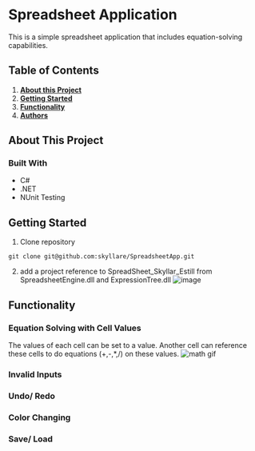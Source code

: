# Spreadsheet Application
This is a simple spreadsheet application that includes equation-solving capabilities. 

## Table of Contents


1. **[About this Project](#about-this-project)**<br>
2. **[Getting Started](#getting-started)**<br>
3. **[Functionality](#getting-started)**<br>
4. **[Authors](#authors)**<be>

## About This Project
### Built With
* C#
* .NET
* NUnit Testing
## Getting Started
1. Clone repository
```
git clone git@github.com:skyllare/SpreadsheetApp.git
```
2. add a project reference to SpreadSheet_Skyllar_Estill from SpreadsheetEngine.dll and ExpressionTree.dll
   ![image](https://github.com/skyllare/SpreadsheetApp/assets/112673303/5252cc27-4484-490f-8d9c-7b1382030124)

## Functionality
### Equation Solving with Cell Values
The values of each cell can be set to a value. Another cell can reference these cells to do equations (+,-,*,/) on these values.
![math gif](https://github.com/skyllare/SpreadsheetApp/assets/112673303/33affeae-3df1-4b08-a689-25bdf4fe1385)

### Invalid Inputs

### Undo/ Redo

### Color Changing

### Save/ Load




